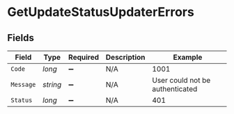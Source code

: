 # GetUpdateStatusUpdaterErrors


## Fields

| Field                           | Type                            | Required                        | Description                     | Example                         |
| ------------------------------- | ------------------------------- | ------------------------------- | ------------------------------- | ------------------------------- |
| `Code`                          | *long*                          | :heavy_minus_sign:              | N/A                             | 1001                            |
| `Message`                       | *string*                        | :heavy_minus_sign:              | N/A                             | User could not be authenticated |
| `Status`                        | *long*                          | :heavy_minus_sign:              | N/A                             | 401                             |